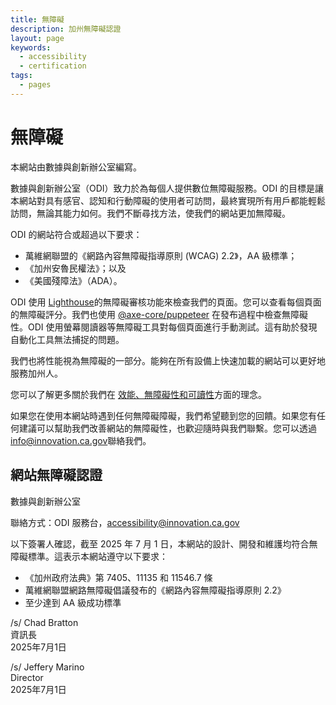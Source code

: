 ```yaml
---
title: 無障礙
description: 加州無障礙認證
layout: page
keywords:
  - accessibility
  - certification
tags:
  - pages
---
```

# 無障礙

本網站由數據與創新辦公室編寫。

數據與創新辦公室（ODI）致力於為每個人提供數位無障礙服務。ODI 的目標是讓本網站對具有感官、認知和行動障礙的使用者可訪問，最終實現所有用戶都能輕鬆訪問，無論其能力如何。我們不斷尋找方法，使我們的網站更加無障礙。 

ODI 的網站符合或超過以下要求：

* 萬維網聯盟的《網路內容無障礙指導原則 (WCAG) 2.2》，AA 級標準；
* 《加州安魯民權法》；以及
* 《美國殘障法》（ADA）。

ODI 使用 [Lighthouse](https://developer.chrome.com/en/docs/lighthouse/performance/performance-scoring/)的無障礙審核功能來檢查我們的頁面。您可以查看每個頁面的無障礙評分。我們也使用 [@axe-core/puppeteer](https://www.npmjs.com/package/@axe-core/puppeteer) 在發布過程中檢查無障礙性。ODI 使用螢幕閱讀器等無障礙工具對每個頁面進行手動測試。這有助於發現自動化工具無法捕捉的問題。

我們也將性能視為無障礙的一部分。能夠在所有設備上快速加載的網站可以更好地服務加州人。

您可以了解更多關於我們在 [效能、無障礙性和可讀性](https://innovation.ca.gov/page-score-info/)方面的理念。

如果您在使用本網站時遇到任何無障礙障礙，我們希望聽到您的回饋。如果您有任何建議可以幫助我們改善網站的無障礙性，也歡迎隨時與我們聯繫。您可以透過 [info@innovation.ca.gov](mailto:info@innovation.ca.gov)聯絡我們。

## 網站無障礙認證

數據與創新辦公室

聯絡方式：ODI 服務台，[accessibility@innovation.ca.gov](mailto:accessibility@innovation.ca.gov)

以下簽署人確認，截至 2025 年 7 月 1 日，本網站的設計、開發和維護均符合無障礙標準。這表示本網站遵守以下要求：

* 《加州政府法典》第 7405、11135 和 11546.7 條
* 萬維網聯盟網路無障礙倡議發布的《網路內容無障礙指導原則 2.2》
* 至少達到 AA 級成功標準

/s/ Chad Bratton <br>
資訊長 <br>
2025年7月1日

/s/ Jeffery Marino <br>
Director <br>
2025年7月1日
